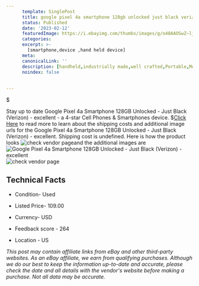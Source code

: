 ```yaml
---
      template: SinglePost
      title: google pixel 4a smartphone 128gb unlocked just black verizon excellent
      status: Published
      date: '2023-02-12'
      featuredImage: https://i.ebayimg.com/thumbs/images/g/o48AAOSwZ~ljzFLl/s-l225.jpg
      categories: 
      excerpt: >-
        [smartphone,device ,hand held device]
      meta:
      canonicalLink: ''
      description: [handheld,industrially made,well crafted,Portable,Mobile,Compact,Convenient,Lightweight,Maneuverable,Man-portable,Miniature,Carriable,Hand-held,Light,Holdable,Transportable,Mobile device,Pocket-sized,On-the-go,Wireless,Cordless,Compact size,Convenient size, smartphone,device ,hand held device]
      noindex: false
      
        
---
```

$

Stay up to date Google Pixel 4a Smartphone 128GB Unlocked - Just Black (Verizon) - excellent - a 4-star Cell Phones & Smartphones device.
$[Click Here](https://www.ebay.com/itm/134438055184?hash=item1f4d21ed10%3Ag%3Ao48AAOSwZ%7EljzFLl&mkevt=1&mkcid=1&mkrid=711-53200-19255-0&campid=%253CePNCampaignId%253E&customid=%253CreferenceId%253E&toolid=10049) to read more to learn about the shipping costs and additional image urls for the Google Pixel 4a Smartphone 128GB Unlocked - Just Black (Verizon) - excellent. Shipping cost is undefined. Here is how the product looks ![check vendor page](https://i.ebayimg.com/thumbs/images/g/o48AAOSwZ~ljzFLl/s-l225.jpg)and the additional images are![Google Pixel 4a Smartphone 128GB Unlocked - Just Black (Verizon) - excellent](https://i.ebayimg.com/images/g/o48AAOSwZ~ljzFLl/s-l1600.jpg)![check vendor page](https://origin-galleryplus.ebayimg.com/ws/web/134438055184_2_0_1/225x225.jpg,https://origin-galleryplus.ebayimg.com/ws/web/134438055184_3_0_1/225x225.jpg,https://origin-galleryplus.ebayimg.com/ws/web/134438055184_4_0_1/225x225.jpg,https://origin-galleryplus.ebayimg.com/ws/web/134438055184_5_0_1/225x225.jpg,https://origin-galleryplus.ebayimg.com/ws/web/134438055184_6_0_1/225x225.jpg,https://origin-galleryplus.ebayimg.com/ws/web/134438055184_7_0_1/225x225.jpg)



 ## Technical Facts 



     
      

 - Condition- Used 


      

 - Listed Price- 109.00 


      

 - Currency- USD 


      

 - Feedback score - 264 


      

 - Location - US 


      
      

 *_This post may contain affiliate links from eBay and other third-party websites. As an eBay affiliate, we earn from qualifying purchases. Although we do our best to keep the information up-to-date and accurate, please check the date and all details with the vendor's website before making a purchase. Not all data may be accurate._*







